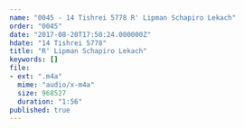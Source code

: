 ```yaml
---
name: "0045 - 14 Tishrei 5778 R' Lipman Schapiro Lekach"
order: "0045"
date: "2017-08-20T17:50:24.000000Z"
hdate: "14 Tishrei 5778"
title: "R' Lipman Schapiro Lekach"
keywords: []
file:
- ext: ".m4a"
  mime: "audio/x-m4a"
  size: 968527
  duration: "1:56"
published: true
---
```


